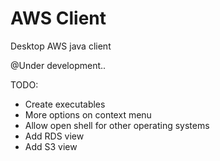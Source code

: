 # AWS Client
Desktop AWS java client

@Under development..



TODO:
- Create executables
- More options on context menu
- Allow open shell for other operating systems
- Add RDS view
- Add S3 view


